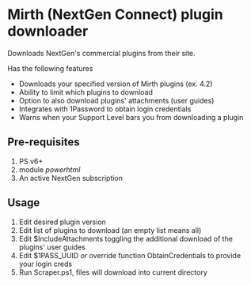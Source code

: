 # Mirth (NextGen Connect) plugin downloader

Downloads NextGen's commercial plugins from their site.

Has the following features

- Downloads your specified version of Mirth plugins (ex. 4.2)
- Ability to limit which plugins to download
- Option to also download plugins' attachments (user guides)
- Integrates with 1Password to obtain login credentials
- Warns when your Support Level bars you from downloading a plugin

## Pre-requisites

1. PS v6+
2. module _powerhtml_
3. An active NextGen subscription

## Usage

1. Edit desired plugin version
2. Edit list of plugins to download (an empty list means all)
3. Edit $IncludeAttachments toggling the additional download of the plugins' user guides
4. Edit $1PASS_UUID _or_ override function ObtainCredentials to provide your login creds
5. Run Scraper.ps1, files will download into current directory
